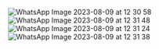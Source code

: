 ![WhatsApp Image 2023-08-09 at 12 30 58](https://github.com/Sandra2208/Portofolio/assets/98791783/61964247-52ac-442d-8558-4ca17c268757)
![WhatsApp Image 2023-08-09 at 12 31 48](https://github.com/Sandra2208/Portofolio/assets/98791783/b3a785ce-5efa-499c-92e7-44b2095eec23)
![WhatsApp Image 2023-08-09 at 12 31 24](https://github.com/Sandra2208/Portofolio/assets/98791783/dc3f5339-c468-479b-b9fb-c0374db2e9a0)
![WhatsApp Image 2023-08-09 at 12 31 38](https://github.com/Sandra2208/Portofolio/assets/98791783/08ce712a-8d59-4349-895e-0d709a80309e)
